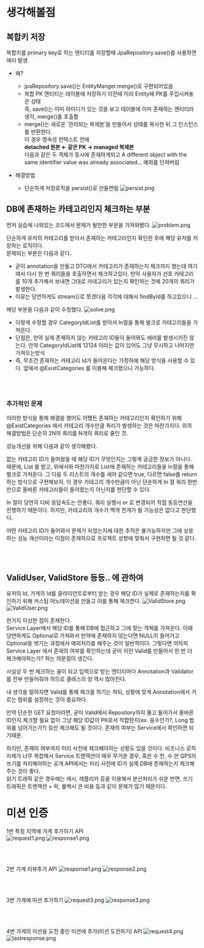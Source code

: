 # 생각해볼점
## 복합키 저장
복합키를 primary key로 하는 엔티티를 저장할때 JpaRepository.save()를 사용하면 에러 발생.

- 왜?
    - jpaRepository.save()는 EntityManger.merge()로 구현되어있음
    - 복합 PK 엔티티는 테이블에 저장하기 이전에 미리 Entity에 PK를 주입시켜놓은 상태  
      즉, save()는 이미 아이디가 있는 것을 보고 테이블에 이미 존재하는 엔티티라 생각, merge()를 호출함
    - merge()는 새로운 ‘관리되는 복제본’을 만들어서 상태를 복사한 뒤 그 인스턴스를 반환한다.  
      이 경우 영속성 컨텍스트 안에  
      **detached 원본  ← 같은 PK →  managed 복제본**  
      다음과 같은 두 객체가 동시에 존재하게되고 A different object with the same identifier value was already associated…
      예외를 던져버림


- 해결방법
    - 단순하게 저장로직을 persist()로 만들면됨
      ![persist.png](imgs%2Fpersist.png)


## DB에 존재하는 카테고리인지 체크하는 부분
먼저 실습에 나와있는 코드에서 문제가 될만한 부분을 가져와봤다.
![problem.png](imgs%2Fproblem.png)

단순하게 유저의 카테고리를 받아서 존재하는 카테고리인지 확인한 후에 해당 유저를 저장하는 로직이다.  
문제되는 부분은 다음과 같다.
- 굳이 annotation을 만들고 DTO에서 카테고리가 존재하는지 체크까지 했는데 여기에서 다시 한 번 쿼리들을 호출하면서 체크하고있다.
  만약 사용자가 선호 카테고리를 10개 추가해서 보내면 그대로 카테고리가 있는지 확인하는 것에 20개의 쿼리가 발생한다.
- 이유는 당연하게도 stream으로 쪼갠다음 각각에 대해서 findById를 하고있으니 ...

해당 부분을 다음과 같이 수정했다.
![solve.png](imgs%2Fsolve.png)
- 이렇게 수정할 경우 CategoryIdList를 받아서 In절을 통해 벌크로 카테고리들을 가져온다.
- 단점은, 만약 실제 존재하지 않는 카테고리 ID들이 들어와도 에러를 발생시키진 않는다. 만약 CategoryIdList에 12124 이라는 값이 있어도 그냥 무시하고 나머지만 가져오는방식
- 즉, 무조건 존재하는 카테고리 Id가 들어온다는 가정하에 해당 방식을 사용할 수 있다. 앞에서 @ExistCategories 를 이용해 체크했으니 가능하다.

<br>
<br> 

### 추가적인 문제
이러한 방식을 통해 해결을 했어도 어쨌든 존재하는 카테고리인지 확인하기 위해 @ExistCategories 에서 카테고리 개수만큼 쿼리가 발생하는 것은 마찬가지다.
위의 해결방법은 단순히 2N의 쿼리를 N개의 쿼리로 줄인 것.

성능개선을 위해 다음과 같이 생각해봤다.

없는 카테고리 ID가 들어왔을 때 해당 ID가 무엇인지는 그렇게 궁금한 정보가 아니다.
때문에, List<CategoryID> 를 받고, 위에서와 마찬가지로 List에 존재하는 카테고리들을 In절을 통해 벌크로 가져온다.
그 다음 두 리스트의 개수를 세어 같으면 true, 다르면 false를 return 하는 방식으로 구현해보자.
이 경우 카테고리 개수만큼이 아닌 단순하게 In 절 쿼리 한번만으로 올바른 카테고리들이 들어왔는지 아닌지를 판단할 수 있다.

In 절이 당연히 디비 응답속도는 안좋다. 쿼리 실행시 or 로 변경되어 직접 동등연산을 진행하기 때문이다. 하지만, 카테고리의 개수가 백개 천개가 될 가능성은 없다고 판단했다.

어떤 카테고리 ID가 들어와서 문제가 되었는지에 대한 추적은 불가능하지만 그에 상응하는 성능 개선이라는 이점이 존재하므로 프로젝트 성향에 맞춰서 구현하면 될 것 같다.

<br><br>

## ValidUser, ValidStore 등등.. 에 관하여
유저의 Id, 가게의 Id를 클라이언트로부터 받는 경우 해당 ID가 실제로 존재하는지를 확인하기 위해 커스텀 어노테이션을 만들고
이를 통해 체크한다.
![ValidStore.png](imgs%2FValidStore.png)
![ValidUser.png](imgs%2FValidUser.png)

한가지 이상한 점이 존재한다.   
Service Layer에서 해당 ID를 통해 DB에 접근하고 그에 맞는 객체를 가져온다.
이때 당연하게도 Optional로 가져와서 만약에 존재하지 않는다면 NULL이 들어가고 Optional을 벗기는 과정에서 예외처리를 해주는 것이 일반적이다.
그렇다면 어차피 Service Layer 에서 존재의 여부를 확인하는데 굳이 이런 Valid를 만들어서 한 번 더 체크해야하는가? 하는 의문점이 생긴다.  

사실상 두 번 체크하는 꼴이 되고 입력으로 받는 엔티티마다 Annotation과 Validator를 전부 만들어줘야 하므로 클래스의 양 역시 많아진다.

내 생각을 말하자면 Valid를 통해 체크를 하기는 하되, 상황에 맞게 Annotation에서 거르는 범위를 설정하는 것이 중요하다. 
<br>

만약 단순한 GET 요청이라면, 굳이 Valid에서 Repository까지 물고 들어가서 올바른 ID인지 체크할 필요 없이 그냥 해당 ID값이 PK로서 적합한지(ex. 음수인가?, Long 범위를 넘어가는가?)
등만 체크해도 될 것이다. 존재의 여부는 Service에서 확인하면 되기때문.


하지만, 존재의 여부까지 미리 사전에 체크해야하는 상황도 있을 것이다. 비즈니스 로직 자체가 너무 복잡해서 Service 트랜잭션이 매우 무거운 경우, 혹은
수 천, 수 만 QPS의 쓰기를 처리해야하는 공개 API에서는 미리 사전에 ID가 실제 DB에 존재하는지 체크해주는 것이 좋다.  
읽기 트래픽 같은 경우에는 캐시, 레플리카 등을 이용해서 분산처리가 쉬운 반면, 쓰기 트래픽은 트랜잭션 + 락, 롤백시 큰 비용 등과 같이 문제가 많기 때문이다.



# 미션 인증
1번 특정 지역에 가게 추가하기 API  
![request1.png](imgs%2Frequest1.png)
![response1.png](imgs%2Fresponse1.png)

<br>
<br>

2번 가게 리뷰추가 API
![response1.png](imgs%2Fresponse1.png)
![response2.png](imgs%2Fresponse2.png)

<br>
<br>

3번 가게에 미션 추가하기
![request3.png](imgs%2Frequest3.png)
![response3.png](imgs%2Fresponse3.png)

<br>
<br>

4번 가게의 미션을 도전 중인 미션에 추가(미션 도전하기) API
![request4.png](imgs%2Frequest4.png)
![lastresponse.png](imgs%2Flastresponse.png)
